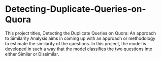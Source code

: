 # Detecting-Duplicate-Queries-on-Quora
This project titles, Detecting the Duplicate Queries on Quora: An approach to Similarity Analysis aims in  coming up with an approach or methodology to estimate the similarity of the questions. In this project, the  model is developed in such a way that the model classifies the two questions into either Similar or Dissimilar. 
